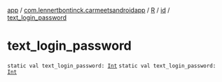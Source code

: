[app](../../../index.md) / [com.lennertbontinck.carmeetsandroidapp](../../index.md) / [R](../index.md) / [id](index.md) / [text_login_password](./text_login_password.md)

# text_login_password

`static val text_login_password: `[`Int`](https://kotlinlang.org/api/latest/jvm/stdlib/kotlin/-int/index.html)
`static val text_login_password: `[`Int`](https://kotlinlang.org/api/latest/jvm/stdlib/kotlin/-int/index.html)